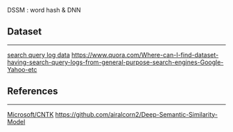
DSSM : word hash & DNN

## Dataset
-------------
[search query log data](http://jeffhuang.com/search_query_logs.html)
https://www.quora.com/Where-can-I-find-dataset-having-search-query-logs-from-general-purpose-search-engines-Google-Yahoo-etc



## References
-------------
[Microsoft/CNTK](https://github.com/Microsoft/CNTK/wiki/Train-a-DSSM-(or-a-convolutional-DSSM)-model)
https://github.com/airalcorn2/Deep-Semantic-Similarity-Model

